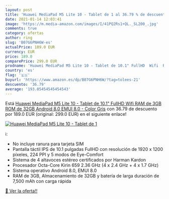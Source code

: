 ```yaml
---
layout: post
title: 'Huawei MediaPad M5 Lite 10 - Tablet de 1 al 36.79 % de descuento'
date: 2021-01-14 12:03:41
image: 'https://m.media-amazon.com/images/I/41PQ2Rs1+QL._SL200_.jpg'
comments: true
category: ofertas
author: ring
slug: 'B07G6PNH6W-es'
actualPrice: 189.0 EUR
currency: EUR
price: 189.0
comparePrice: 299.0 EUR
prodname: 'Huawei MediaPad M5 Lite 10 - Tablet de 10.1" FullHD  Wifi  RAM de 3GB  ROM de 32GB  Android 8.0  EMUI 8.0  - Color Gris'
country: 'es'
flag: '🇪🇸'
buyurl: 'https://www.amazon.es/dp/B07G6PNH6W/?tag=tolees-21'
descuento: '36.79'
average: '193.05454545454543'
---
```


Está [Huawei MediaPad M5 Lite 10 - Tablet de 10.1" FullHD  Wifi  RAM de 3GB  ROM de 32GB  Android 8.0  EMUI 8.0  - Color Gris](https://www.amazon.es/dp/B07G6PNH6W/?tag=tolees-21) con 36.79 de descuento por 189.0 EUR (original: 299.0 EUR) en el siguiente enlace!

[![Huawei MediaPad M5 Lite 10 - Tablet de 1](https://m.media-amazon.com/images/I/41PQ2Rs1+QL._SL200_.jpg)](https://www.amazon.es/dp/B07G6PNH6W/?tag=tolees-21)

ℹ️:

- No incluye ranura para tarjeta SIM
- Pantalla táctil IPS de 10.1 pulgadas FullHD con resolución de 1920 x 1200 píxeles, 224 PPI y 5 modos de Eye-Comfort
- Sistema de 4 altavoces estéreo certificados por Harman Kardon
- Procesador Octa-Core Kirin 659 2.36 GHz (4 x 2.4 GHz + 4 x 1.7 GHz)
- Sistema operativo Android 8.0, EMUI 8.0
- RAM de 3GB, Almacenamiento de 32GB y batería de larga duración de 7,500 mAh con carga rápida

[🛒 Ver la oferta!!](https://www.amazon.es/dp/B07G6PNH6W/?tag=tolees-21)
